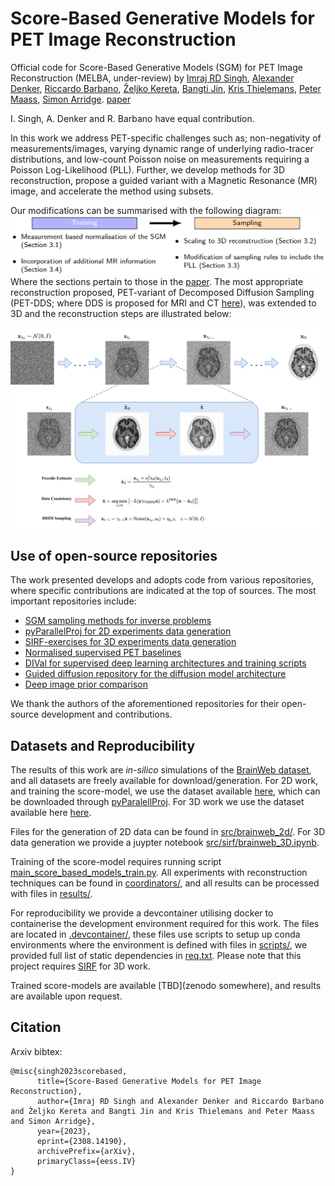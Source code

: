 # Score-Based Generative Models for PET Image Reconstruction
Official code for Score-Based Generative Models (SGM) for PET Image Reconstruction (MELBA, under-review) by [Imraj RD Singh](https://www.imraj.dev/), [Alexander Denker](http://www.math.uni-bremen.de/zetem/cms/detail.php?template=parse_title&person=AlexanderDenker), [Riccardo Barbano](https://scholar.google.com/citations?user=6jYGiC0AAAAJ), [Željko Kereta](http://www0.cs.ucl.ac.uk/people/Z.Kereta.html), [Bangti Jin](https://www.math.cuhk.edu.hk/people/academic-staff/btjin), [Kris Thielemans](https://iris.ucl.ac.uk/iris/browse/profile?upi=KTHIE60), [Peter Maass](https://user.math.uni-bremen.de/pmaass/), [Simon Arridge](https://iris.ucl.ac.uk/iris/browse/profile?upi=SRARR14). [paper]()

I. Singh, A. Denker and R. Barbano have equal contribution.

In this work we address PET-specific challenges such as; non-negativity of measurements/images, varying dynamic range of underlying radio-tracer distributions, and low-count Poisson noise on measurements requiring a Poisson Log-Likelihood (PLL). Further, we develop methods for 3D reconstruction, propose a guided variant with a Magnetic Resonance (MR) image, and accelerate the method using subsets.

Our modifications can be summarised with the following diagram:
![Alt text](/modifications.png)
Where the sections pertain to those in the [paper](tbd). The most appropriate reconstruction proposed, PET-variant of Decomposed Diffusion Sampling (PET-DDS; where DDS is proposed for MRI and CT [here](https://doi.org/10.48550/arXiv.2303.05754)), was extended to 3D and the reconstruction steps are illustrated below:

![Alt text](/diagram.png)

## Use of open-source repositories

The work presented develops and adopts code from various repositories, where specific contributions are indicated at the top of sources. The most important repositories include:
* [SGM sampling methods for inverse problems](https://github.com/educating-dip/score_based_model_baselines)
* [pyParallelProj for 2D experiments data generation](https://github.com/gschramm/pyparallelproj)
* [SIRF-exercises for 3D experiments data generation](https://github.com/SyneRBI/SIRF-Exercises)
* [Normalised supervised PET baselines](https://github.com/Imraj-Singh/pet_supervised_normalisation)
* [DIVal for supervised deep learning architectures and training scripts](https://github.com/jleuschn/dival)
* [Guided diffusion repository for the diffusion model architecture](https://github.com/openai/guided-diffusion)
* [Deep image prior comparison](https://github.com/educating-dip/pet_deep_image_prior)

We thank the authors of the aforementioned repositories for their open-source development and contributions.

## Datasets and Reproducibility

The results of this work are *in-silico* simulations of the [BrainWeb dataset](https://brainweb.bic.mni.mcgill.ca/), and all datasets are freely available for download/generation. For 2D work, and training the score-model, we use the dataset available [here](https://zenodo.org/record/4897350), which can be downloaded through [pyParalellProj](https://github.com/gschramm/pyparallelproj). For 3D work we use the dataset available here [here](https://github.com/casperdcl/brainweb).

Files for the generation of 2D data can be found in [src/brainweb_2d/](src/brainweb_2d/). For 3D data generation we provide a juypter notebook [src/sirf/brainweb_3D.ipynb](src/sirf/brainweb_3D.ipynb).

Training of the score-model requires running script [main_score_based_models_train.py](main_score_based_models_train.py). All experiments with reconstruction techniques can be found in [coordinators/](coordinators/), and all results can be processed with files in [results/](results/).

For reproducibility we provide a devcontainer utilising docker to containerise the development environment required for this work. The files are located in [.devcontainer/](.devcontainer/), these files use scripts to setup up conda environments where the environment is defined with files in [scripts/](scripts/), we provided full list of static dependencies in [req.txt](scripts/req.txt). Please note that this project requires [SIRF](https://github.com/SyneRBI/SIRF) for 3D work.

Trained score-models are available [TBD](zenodo somewhere), and results are available upon request.

## Citation
Arxiv bibtex:
```
@misc{singh2023scorebased,
      title={Score-Based Generative Models for PET Image Reconstruction}, 
      author={Imraj RD Singh and Alexander Denker and Riccardo Barbano and Željko Kereta and Bangti Jin and Kris Thielemans and Peter Maass and Simon Arridge},
      year={2023},
      eprint={2308.14190},
      archivePrefix={arXiv},
      primaryClass={eess.IV}
}
```

